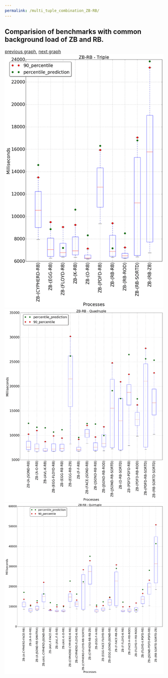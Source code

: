 ```yaml
---
permalink: /multi_tuple_combination_ZB-RB/
---
```



## Comparision of benchmarks with common background load of ZB and RB.

[previous graph](../multi_tuple_combination_ZB-PDFD/), [next graph](../multi_tuple_combination_ZB-ROD/)
![graph figure](./images/triple/ZB/ZB-RB_box.png)![graph figure](./images/quadruple/ZB/ZB-RB_box.png)![graph figure](./images/quintuple/ZB/ZB-RB_box.png)